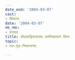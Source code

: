 ```yaml
---
date_end: '2004-03-07'
cast:
- विश्वासः
date: '2004-03-07'
रसः_भावः:
- हास्यम्
title: कॊडचाद्रियात्रायाम् मलनिष्कासने विघ्नः
topic:
- मल-मूत्र-निष्कासनम्

---
```


